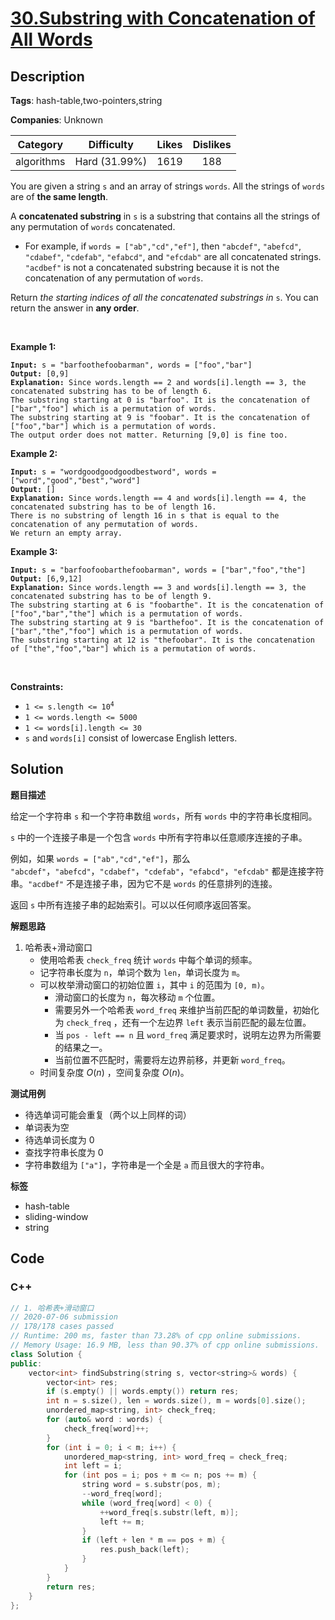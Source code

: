 # [30.Substring with Concatenation of All Words](https://leetcode.com/problems/substring-with-concatenation-of-all-words/description/)

## Description

**Tags**: hash-table,two-pointers,string

**Companies**: Unknown

|  Category  |  Difficulty   | Likes | Dislikes |
| :--------: | :-----------: | :---: | :------: |
| algorithms | Hard (31.99%) | 1619  |   188    |

<p>You are given a string <code>s</code> and an array of strings <code>words</code>. All the strings of <code>words</code> are of <strong>the same length</strong>.</p>
<p>A <strong>concatenated substring</strong> in <code>s</code> is a substring that contains all the strings of any permutation of <code>words</code> concatenated.</p>
<ul>
  <li>For example, if <code>words = [&quot;ab&quot;,&quot;cd&quot;,&quot;ef&quot;]</code>, then <code>&quot;abcdef&quot;</code>, <code>&quot;abefcd&quot;</code>, <code>&quot;cdabef&quot;</code>, <code>&quot;cdefab&quot;</code>, <code>&quot;efabcd&quot;</code>, and <code>&quot;efcdab&quot;</code> are all concatenated strings. <code>&quot;acdbef&quot;</code> is not a concatenated substring because it is not the concatenation of any permutation of <code>words</code>.</li>
</ul>
<p>Return <em>the starting indices of all the concatenated substrings in </em><code>s</code>. You can return the answer in <strong>any order</strong>.</p>
<p>&nbsp;</p>
<p><strong class="example">Example 1:</strong></p>
<pre><code><strong>Input:</strong> s = &quot;barfoothefoobarman&quot;, words = [&quot;foo&quot;,&quot;bar&quot;]
<strong>Output:</strong> [0,9]
<strong>Explanation:</strong> Since words.length == 2 and words[i].length == 3, the concatenated substring has to be of length 6.
The substring starting at 0 is &quot;barfoo&quot;. It is the concatenation of [&quot;bar&quot;,&quot;foo&quot;] which is a permutation of words.
The substring starting at 9 is &quot;foobar&quot;. It is the concatenation of [&quot;foo&quot;,&quot;bar&quot;] which is a permutation of words.
The output order does not matter. Returning [9,0] is fine too.</code></pre>
<p><strong class="example">Example 2:</strong></p>
<pre><code><strong>Input:</strong> s = &quot;wordgoodgoodgoodbestword&quot;, words = [&quot;word&quot;,&quot;good&quot;,&quot;best&quot;,&quot;word&quot;]
<strong>Output:</strong> []
<strong>Explanation:</strong> Since words.length == 4 and words[i].length == 4, the concatenated substring has to be of length 16.
There is no substring of length 16 in s that is equal to the concatenation of any permutation of words.
We return an empty array.</code></pre>
<p><strong class="example">Example 3:</strong></p>
<pre><code><strong>Input:</strong> s = &quot;barfoofoobarthefoobarman&quot;, words = [&quot;bar&quot;,&quot;foo&quot;,&quot;the&quot;]
<strong>Output:</strong> [6,9,12]
<strong>Explanation:</strong> Since words.length == 3 and words[i].length == 3, the concatenated substring has to be of length 9.
The substring starting at 6 is &quot;foobarthe&quot;. It is the concatenation of [&quot;foo&quot;,&quot;bar&quot;,&quot;the&quot;] which is a permutation of words.
The substring starting at 9 is &quot;barthefoo&quot;. It is the concatenation of [&quot;bar&quot;,&quot;the&quot;,&quot;foo&quot;] which is a permutation of words.
The substring starting at 12 is &quot;thefoobar&quot;. It is the concatenation of [&quot;the&quot;,&quot;foo&quot;,&quot;bar&quot;] which is a permutation of words.</code></pre>
<p>&nbsp;</p>
<p><strong>Constraints:</strong></p>
<ul>
  <li><code>1 &lt;= s.length &lt;= 10<sup>4</sup></code></li>
  <li><code>1 &lt;= words.length &lt;= 5000</code></li>
  <li><code>1 &lt;= words[i].length &lt;= 30</code></li>
  <li><code>s</code> and <code>words[i]</code> consist of lowercase English letters.</li>
</ul>

## Solution

**题目描述**

给定一个字符串 `s` 和一个字符串数组 `words`，所有 `words` 中的字符串长度相同。

`s` 中的一个连接子串是一个包含 `words` 中所有字符串以任意顺序连接的子串。

例如，如果 `words = ["ab","cd","ef"]`，那么 `"abcdef"`，`"abefcd"`，`"cdabef"`，`"cdefab"`，`"efabcd"`，`"efcdab"` 都是连接字符串。`"acdbef"` 不是连接子串，因为它不是 `words` 的任意排列的连接。

返回 `s` 中所有连接子串的起始索引。可以以任何顺序返回答案。

**解题思路**

1. 哈希表+滑动窗口
   - 使用哈希表 `check_freq` 统计 `words` 中每个单词的频率。
   - 记字符串长度为 `n`，单词个数为 `len`，单词长度为 `m`。
   - 可以枚举滑动窗口的初始位置 `i`，其中 `i` 的范围为 `[0, m)`。
     - 滑动窗口的长度为 `n`，每次移动 `m` 个位置。
     - 需要另外一个哈希表 `word_freq` 来维护当前匹配的单词数量，初始化为 `check_freq` ，还有一个左边界 `left` 表示当前匹配的最左位置。
     - 当 `pos - left == n` 且 `word_freq` 满足要求时，说明左边界为所需要的结果之一。
     - 当前位置不匹配时，需要将左边界前移，并更新 `word_freq`。
   - 时间复杂度 $O(n)$ ，空间复杂度 $O(n)$。

**测试用例**

- 待选单词可能会重复（两个以上同样的词）
- 单词表为空
- 待选单词长度为 0
- 查找字符串长度为 0
- 字符串数组为 `["a"]`，字符串是一个全是 `a` 而且很大的字符串。

**标签**

- hash-table
- sliding-window
- string

<!-- code start -->
## Code

### C++

```cpp
// 1. 哈希表+滑动窗口
// 2020-07-06 submission
// 178/178 cases passed
// Runtime: 200 ms, faster than 73.28% of cpp online submissions.
// Memory Usage: 16.9 MB, less than 90.37% of cpp online submissions.
class Solution {
public:
    vector<int> findSubstring(string s, vector<string>& words) {
        vector<int> res;
        if (s.empty() || words.empty()) return res;
        int n = s.size(), len = words.size(), m = words[0].size();
        unordered_map<string, int> check_freq;
        for (auto& word : words) {
            check_freq[word]++;
        }
        for (int i = 0; i < m; i++) {
            unordered_map<string, int> word_freq = check_freq;
            int left = i;
            for (int pos = i; pos + m <= n; pos += m) {
                string word = s.substr(pos, m);
                --word_freq[word];
                while (word_freq[word] < 0) {
                    ++word_freq[s.substr(left, m)];
                    left += m;
                }
                if (left + len * m == pos + m) {
                    res.push_back(left);
                }
            }
        }
        return res;
    }
};
```

<!-- code end -->
